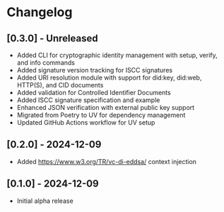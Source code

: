 # Changelog

## [0.3.0] - Unreleased

- Added CLI for cryptographic identity management with setup, verify, and info commands
- Added signature version tracking for ISCC signatures
- Added URI resolution module with support for did:key, did:web, HTTP(S), and CID documents
- Added validation for Controlled Identifier Documents
- Added ISCC signature specification and example
- Enhanced JSON verification with external public key support
- Migrated from Poetry to UV for dependency management
- Updated GitHub Actions workflow for UV setup

## [0.2.0] - 2024-12-09

- Added https://www.w3.org/TR/vc-di-eddsa/ context injection

## [0.1.0] - 2024-12-09

- Initial alpha release

